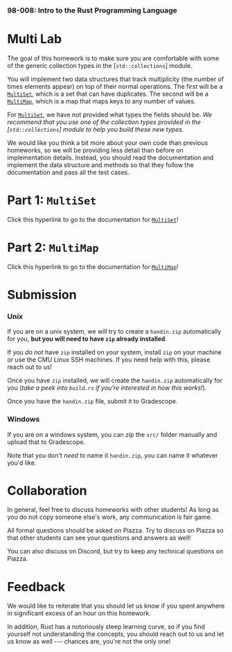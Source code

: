 ### 98-008: Intro to the Rust Programming Language



# Multi Lab

The goal of this homework is to make sure you are comfortable with some of the
generic collection types in the [`std::collections`] module.

You will implement two data structures that track multiplicity (the number of times
elements appear) on top of their normal operations.
The first will be a [`MultiSet`](crate::multiset::MultiSet),
which is a set that can have duplicates.
The second will be a [`MultiMap`](crate::multimap::MultiMap), which is a map that maps keys
to any number of values.

For [`MultiSet`](crate::multiset::MultiSet), we have not provided what types the fields should be.
_We recommend that you use one of the collection types provided in the_
_[`std::collections`] module to help you build these new types._

We would like you think a bit more about your own code than previous homeworks,
so we will be providing less detail than before on implementation details.
Instead, you should read the documentation and implement the data structure
and methods so that they follow the documentation and pass all the test cases.



# Part 1: `MultiSet`

Click this hyperlink to go to the documentation for [`MultiSet`](crate::multiset::MultiSet)!



# Part 2: `MultiMap`

Click this hyperlink to go to the documentation for [`MultiMap`](crate::multimap::MultiMap)!



# Submission


### Unix

If you are on a unix system, we will try to create a `handin.zip` automatically for you,
**but you will need to have `zip` already installed**.

If you _do not_ have `zip` installed on your system,
install `zip` on your machine or use the CMU Linux SSH machines.
If you need help with this, please reach out to us!

Once you have `zip` installed, we will create the `handin.zip` automatically for you
(_take a peek into `build.rs` if you're interested in how this works!_).

Once you have the `handin.zip` file, submit it to Gradescope.


### Windows

If you are on a windows system, you can zip the `src/` folder manually
and upload that to Gradescope.

Note that you don't _need_ to name it `handin.zip`, you can name it whatever you'd like.



# Collaboration

In general, feel free to discuss homeworks with other students!
As long as you do not copy someone else's work, any communication is fair game.

All formal questions should be asked on Piazza. Try to discuss on Piazza so that
other students can see your questions and answers as well!

You can also discuss on Discord, but try to keep any technical questions on Piazza.



# Feedback

We would like to reiterate that you should let us know if you spent
anywhere in significant excess of an hour on this homework.

In addition, Rust has a notoriously steep learning curve,
so if you find yourself not understanding the concepts,
you should reach out to us and let us know as well ---
chances are, you're not the only one!
